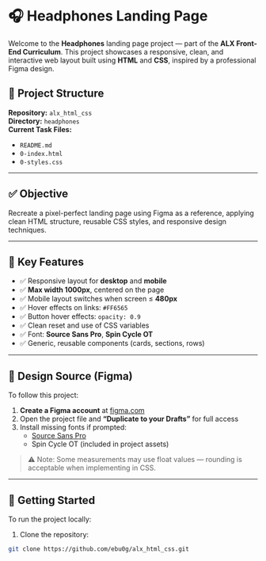 # 🎧 Headphones Landing Page

Welcome to the **Headphones** landing page project — part of the **ALX Front-End Curriculum**. This project showcases a responsive, clean, and interactive web layout built using **HTML** and **CSS**, inspired by a professional Figma design.

## 📁 Project Structure

**Repository:** `alx_html_css`  
**Directory:** `headphones`  
**Current Task Files:**  
- `README.md`
- `0-index.html`
- `0-styles.css`

---

## ✅ Objective

Recreate a pixel-perfect landing page using Figma as a reference, applying clean HTML structure, reusable CSS styles, and responsive design techniques.

---

## 🧩 Key Features

- ✅ Responsive layout for **desktop** and **mobile**
- ✅ **Max width 1000px**, centered on the page
- ✅ Mobile layout switches when screen ≤ **480px**
- ✅ Hover effects on links: `#FF6565`
- ✅ Button hover effects: `opacity: 0.9`
- ✅ Clean reset and use of CSS variables
- ✅ Font: **Source Sans Pro**, **Spin Cycle OT**
- ✅ Generic, reusable components (cards, sections, rows)

---

## 📐 Design Source (Figma)

To follow this project:
1. **Create a Figma account** at [figma.com](https://www.figma.com)
2. Open the project file and **“Duplicate to your Drafts”** for full access
3. Install missing fonts if prompted:
   - [Source Sans Pro](https://fonts.google.com/specimen/Source+Sans+Pro)
   - Spin Cycle OT (included in project assets)

> ⚠️ Note: Some measurements may use float values — rounding is acceptable when implementing in CSS.

---

## 🚀 Getting Started

To run the project locally:

1. Clone the repository:
```bash
git clone https://github.com/ebu0g/alx_html_css.git